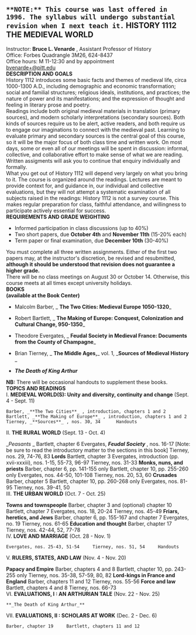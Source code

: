 `**NOTE:** This course was last offered in 1996. The syllabus will undergo
substantial revision when I next teach it.` HISTORY 1112  
THE MEDIEVAL WORLD  
---  
Instructor: **Bruce L. Venarde** , Assistant Professor of History  
Office: Forbes Quadrangle 3M26, 624-8437  
Office hours: M 11-12:30 and by appointment  
[bvenarde+@pitt.edu](mailto:bvenarde@pitt.edu)  
**DESCRIPTION AND GOALS**  
   History 1112 introduces some basic facts and themes of medieval life, circa
1000-1300 A.D., including demographic and economic transformation; social and
familial structures; religious ideals, institutions, and practices; the nature
of power and its manifestations; and the expression of thought and feeling in
literary prose and poetry.  
   Readings include both original medieval materials in translation (primary
sources), and modern scholarly interpretations (secondary sources). Both kinds
of sources require us to be alert, active readers, and both require us to
engage our imaginations to connect with the medieval past. Learning to
evaluate primary and secondary sources is the central goal of this course, so
it will be the major focus of both class time and written work. On most days,
some or even all of our meetings will be spent in discussion: informal,
collective, and collaborative effort to make sense of what we are reading.
Written assigments will ask you to continue that enquiry individually and
formally.  
   What you get out of History 1112 will depend very largely on what you bring
to it. The course is organized around the readings. Lectures are meant to
provide context for, and guidance in, our individual and collective
evaluations, but they will not attempt a systematic examination of all
subjects raised in the readings: History 1112 is not a survey course. This
makes regular preparation for class, faithful attendance, and willingness to
participate actively essential for success.  
**REQUIREMENTS AND GRADE WEIGHTING**  
  
  * Informed participation in class discussions (up to 40%) 
  * Two short papers, due **October 4th** and **November 11th** (15-20% each) 
  * Term paper or final examination, due **December 10th** (30-40%) 
  
   You must complete all three written assignments. Either of the first two
papers may, at the instructor's discretion, be revised and resubmitted,
**although it should be understood that revision does not guarantee a higher
grade.**  
   There will be no class meetings on August 30 or October 14. Otherwise, this
course meets at all times except university holidays.  
**BOOKS**  
**(available at the Book Center)**  
  
  * Malcolm Barber, _ **The Two Cities: Medieval Europe 1050-1320**_  

  * Robert Bartlett, _ **The Making of Europe: Conquest, Colonization and Cultural Change, 950-1350**_   

  * Theodore Evergates, _ **Feudal Society in Medieval France: Documents from the County of Champagne**_   

  * Brian Tierney, _ **The Middle Ages,**_ vol. 1, _**Sources of Medieval History** _  

  * _**The Death of King Arthur**_  

**NB:** There will be occasional handouts to supplement these books.  
**TOPICS AND READINGS**  
I. **MEDIEVAL WORLD(S): Unity and diversity, continuity and change**   (Sept.
4 - Sept. 11)  
  
    Barber, _**The Two Cities**_ , introduction, chapters 1 and 2      Bartlett, _**The Making of Europe**_ , introduction, chapters 1 and 2      Tierney, _**Sources**_ , nos. 30, 34      Handouts   
II. **THE RURAL WORLD**  (Sept. 13 - Oct. 4)  
  
__Peasants_ _      Bartlett, chapter 6     Evergates, _**Feudal Society**_ ,
nos. 16-17 [Note: be sure to read the introductory matter to the sections in
this book]      Tierney, nos. 29, 74-76, 83 __Lords__      Bartlett, chapter 3
Evergates, introduction (pp. xvii-xxxiii), nos. 1-15, 55-73, 96-97
Tierney, nos. 31-33 __Monks, nuns, and priests__      Barber, chapter 6, pp.
141-155 only     Bartlett, chapter 10, pp. 255-260 only     Evergates, nos.
44-50, 101-108     Tierney, nos. 20, 53, 60 __Crusades__      Barber, chapter
5     Bartlett, chapter 10, pp. 260-268 only     Evergates, nos. 81-95
Tierney, nos. 39-41, 50  
III. **THE URBAN WORLD**   (Oct. 7 - Oct. 25)  
  
__Towns and townspeople__      Barber, chapter 3 and (optional) chapter 10
Bartlett, chapter 7     Evergates, nos. 18, 20-24     Tierney, nos. 45-49
__Friars, heretics, and Jews__      Barber, chapter 6, pp. 155-167 and chapter
7     Evergates, no. 19     Tierney, nos. 61-65 __Education and thought__
Barber, chapter 17     Tierney, nos. 42-44, 52, 77-78  
IV. **LOVE AND MARRIAGE**  (Oct. 28 - Nov. 1)  
  
    Evergates, nos. 25-43, 51-54     Tierney, nos. 51, 54     Handouts   
V. **RULERS, STATES, AND LAW**  (Nov. 4 - Nov. 20)  
  
__Papacy and Empire__      Barber, chapters 4 and 8     Bartlett, chapter 10,
pp. 243-255 only     Tierney, nos. 35-38, 57-59, 80, 82 __Lord-kings in France
and England__      Barber, chapters 11 and 12     Tierney, nos. 55-56 __Force
and law__      Bartlett, chapters 4 and 8     Tierney, nos. 66-73  
VI. **EVALUATIONS, I : AN ARTHURIAN TALE**  (Nov. 22 - Nov. 25)  
  
    **_The Death of King Arthur_**  
VII. **EVALUATIONS, II : SCHOLARS AT WORK**  (Dec. 2 - Dec. 6)  
  
    Barber, chapter 19     Bartlett, chapters 11 and 12 

